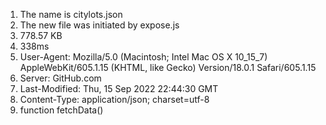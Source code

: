 1. The name is citylots.json
2. The new file was initiated by expose.js
3. 778.57 KB
4. 338ms
5. User-Agent: Mozilla/5.0 (Macintosh; Intel Mac OS X 10_15_7) AppleWebKit/605.1.15 (KHTML, like Gecko) Version/18.0.1 Safari/605.1.15
6. Server: GitHub.com
7. Last-Modified: Thu, 15 Sep 2022 22:44:30 GMT
8. Content-Type: application/json; charset=utf-8
9. function fetchData()
